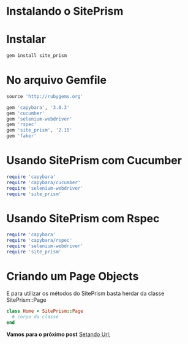 # Instalando o SitePrism

# Instalar

```ruby
gem install site_prism
```

# No arquivo Gemfile

```ruby
source 'http://rubygems.org'

gem 'capybara', '3.0.3'
gem 'cucumber'
gem 'selenium-webdriver'
gem 'rspec'
gem 'site_prism', '2.15'
gem 'faker'
```

# Usando SitePrism com Cucumber

```ruby
require 'capybara'
require 'capybara/cucumber'
require 'selenium-webdriver'
require 'site_prism'
```

# Usando SitePrism com Rspec

```ruby
require 'capybara'
require 'capybara/rspec'
require 'selenium-webdriver'
require 'site_prism'
```

# Criando um Page Objects

E para utilizar os métodos do SitePrism basta herdar da classe SitePrism::Page

```ruby
class Home < SitePrism::Page
  # corpo da classe
end
```

**Vamos para o próximo post** [Setando Url](https://github.com/brunobatista25/best_archer/blob/master/tests/Capybara/03-setando_urls.md);